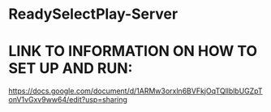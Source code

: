 # ReadySelectPlay-Server

# LINK TO INFORMATION ON HOW TO SET UP AND RUN:
https://docs.google.com/document/d/1ARMw3orxln6BVFkjOqTQllblbUGZpTonV1vGxv9ww64/edit?usp=sharing
